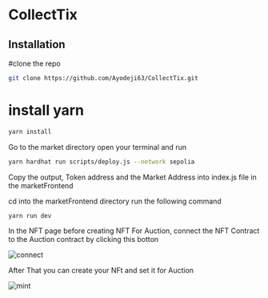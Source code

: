 
# CollectTix

## Installation

#clone the repo

```bash
git clone https://github.com/Ayodeji63/CollectTix.git
```
# install yarn

```bash
yarn install
```
Go to the market directory open your terminal and run

```bash
yarn hardhat run scripts/deploy.js --network sepolia
```

Copy the output, Token address and the Market Address into index.js file in the marketFrontend


cd into the marketFrontend directory
run the following command

```bash
yarn run dev
```

In the NFT page before creating NFT For Auction, connect the NFT Contract to the Auction contract by clicking this botton

![connect](https://github.com/Ayodeji63/CollectTix/assets/75380773/d6903450-f785-4033-b9dc-0f425a3ace06)

After That you can create your NFt and set it for Auction

![mint](https://github.com/Ayodeji63/CollectTix/assets/75380773/506a96b8-f797-4f83-b48b-aeb85d5c78c5)





